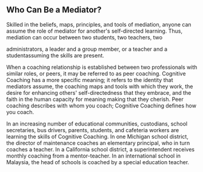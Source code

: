 ## Who Can Be a Mediator?

Skilled in the beliefs, maps, principles, and tools of mediation, anyone can assume the role of mediator for another's self-directed learning. Thus, mediation can occur between two students, two teachers, two

administrators, a leader and a group member, or a teacher and a studentassuming the skills are present.

When a coaching relationship is established between two professionals with similar roles, or peers, it may be referred to as peer coaching. Cognitive Coaching has a more specific meaning; it refers to the identity that mediators assume, the coaching maps and tools with which they work, the desire for enhancing others' self-directedness that they embrace, and the faith in the human capacity for meaning making that they cherish. Peer coaching describes with whom you coach; Cognitive Coaching defines how you coach.

In an increasing number of educational communities, custodians, school secretaries, bus drivers, parents, students, and cafeteria workers are learning the skills of Cognitive Coaching. In one Michigan school district, the director of maintenance coaches an elementary principal, who in turn coaches a teacher. In a California school district, a superintendent receives monthly coaching from a mentor-teacher. In an international school in Malaysia, the head of schools is coached by a special education teacher.